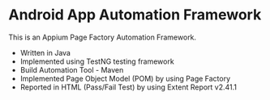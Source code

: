 # Android App Automation Framework

This is an Appium Page Factory Automation Framework.

* Written in Java
* Implemented using TestNG testing framework
* Build Automation Tool - Maven
* Implemented Page Object Model (POM) by using Page Factory
* Reported in HTML (Pass/Fail Test) by using Extent Report v2.41.1
